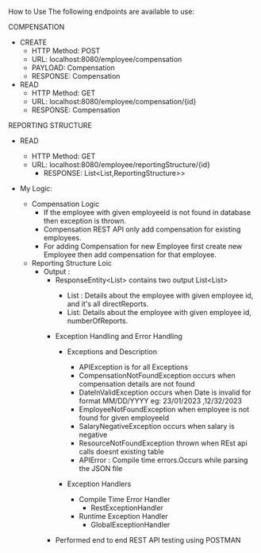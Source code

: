 How to Use
The following endpoints are available to use:

COMPENSATION
* CREATE
    * HTTP Method: POST
    * URL: localhost:8080/employee/compensation
    * PAYLOAD: Compensation
    * RESPONSE: Compensation
* READ
    * HTTP Method: GET
    * URL: localhost:8080/employee/compensation/{id}
    * RESPONSE: Compensation

REPORTING STRUCTURE
* READ
    * HTTP Method: GET
    * URL: localhost:8080/employee/reportingStructure/{id}
      * RESPONSE: List<List<Employee>,ReportingStructure>>

* My Logic:
  * Compensation Logic
    * If the employee with given employeeId is not found in database then exception is thrown. 
    * Compensation REST API only add compensation for existing employees.
    * For adding Compensation for new Employee first create new Employee then add compensation for that employee.
  * Reporting Structure Loic
    * Output :
      * ResponseEntity<List<Object>> contains two output List<List<Employee><ReportingStructure>>
        * List<Employee> : Details about the employee with given employee id, and it's all directReports.
        * List<ReportingStructure>: Details about the employee with given employee id, numberOfReports.

* Exception Handling and Error Handling
  * Exceptions and Description
    *  APIException is for all Exceptions
    * CompensationNotFoundException occurs when compensation details are not found
    * DateInValidException occurs when Date is invalid for format MM/DD/YYYY eg: 23/01/2023 ,12/32/2023
    * EmployeeNotFoundException when employee is not found for given employeeId
    * SalaryNegativeException occurs when salary is negative
    * ResourceNotFoundException thrown when REst api calls doesnt existing table
    * APIError : Compile time errors.Occurs while parsing the JSON file
  
  * Exception Handlers
    * Compile Time Error Handler
      * RestExceptionHandler
    * Runtime Exception Handler
      * GlobalExceptionHandler

* Performed end to end REST API testing using POSTMAN
    
    

